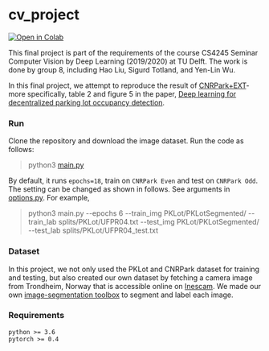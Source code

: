 # cv_project

[![Open in Colab](https://colab.research.google.com/assets/colab-badge.svg)](https://colab.research.google.com/drive/1IldHTJLOqBM0Ex8LOQKyEQrqWBVGslZw?authuser=1)


This final project is part of the requirements of the course CS4245 Seminar Computer Vision by Deep Learning (2019/2020) at TU Delft. The work is done by group 8, including Hao Liu, Sigurd Totland, and Yen-Lin Wu.

In this final project, we attempt to reproduce the result of [CNRPark+EXT](http://cnrpark.it/)- more specifically, table 2 and figure 5 in the paper, [Deep learning for decentralized parking lot occupancy detection](https://www.sciencedirect.com/science/article/abs/pii/S095741741630598X).

### Run
Clone the repository and download the image dataset. Run the code as follows:

> python3 [main.py](main.py)

By default, it runs `epochs=18`, train on `CNRPark Even` and test on `CNRPark Odd`.
The setting can be changed as shown in follows. See arguments in [options.py](utils/option.py). For example, 

> python3 main.py --epochs 6 --train_img PKLot/PKLotSegmented/ --train_lab splits/PKLot/UFPR04.txt --test_img PKLot/PKLotSegmented/ --test_lab splits/PKLot/UFPR04_test.txt

### Dataset
In this project, we not only used the PKLot and CNRPark dataset for training and testing, but also created our own dataset by fetching a camera image from Trondheim, Norway that is accessible online on [Inescam](https://www.insecam.org/). We made our own [image-segmentation toolbox](https://github.com/wuyenlin/image_segmentation) to segment and label each image.

### Requirements
```
python >= 3.6
pytorch >= 0.4
```
